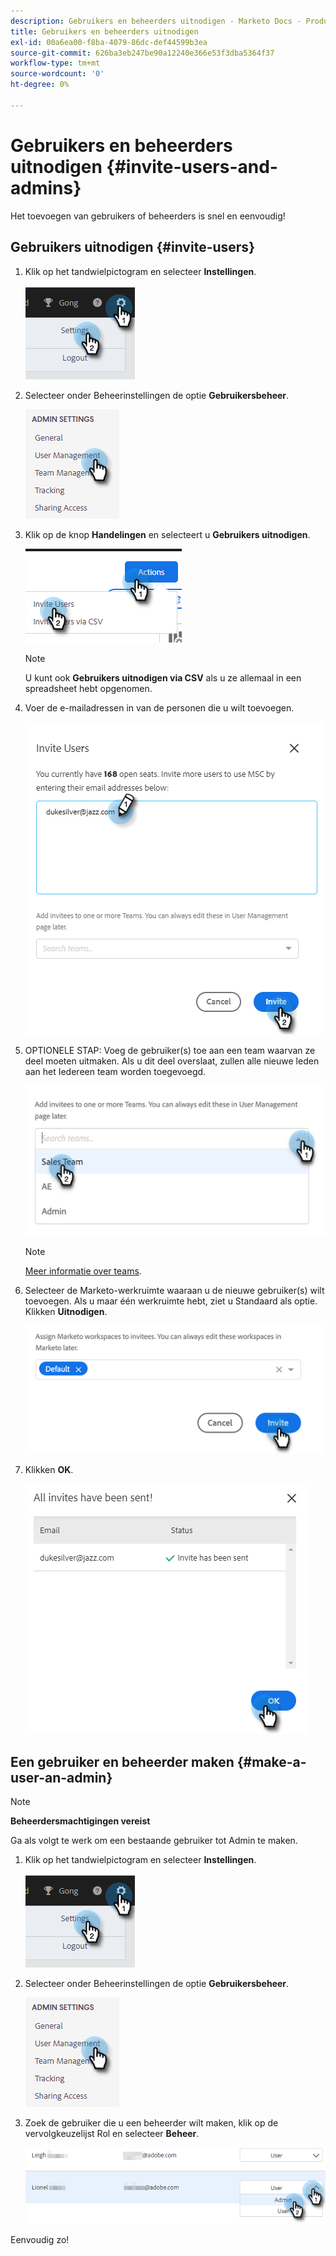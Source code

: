 ```yaml
---
description: Gebruikers en beheerders uitnodigen - Marketo Docs - Productdocumentatie
title: Gebruikers en beheerders uitnodigen
exl-id: 00a6ea00-f8ba-4079-86dc-def44599b3ea
source-git-commit: 626ba3eb247be90a12240e366e53f3dba5364f37
workflow-type: tm+mt
source-wordcount: '0'
ht-degree: 0%

---
```


# Gebruikers en beheerders uitnodigen {#invite-users-and-admins}

Het toevoegen van gebruikers of beheerders is snel en eenvoudig!

## Gebruikers uitnodigen {#invite-users}

1. Klik op het tandwielpictogram en selecteer **Instellingen**.

   ![](assets/invite-users-and-admins-1.png)

1. Selecteer onder Beheerinstellingen de optie **Gebruikersbeheer**.

   ![](assets/invite-users-and-admins-2.png)

1. Klik op de knop **Handelingen** en selecteert u **Gebruikers uitnodigen**.

   ![](assets/invite-users-and-admins-3.png)

   >[!NOTE]
   >
   >U kunt ook **Gebruikers uitnodigen via CSV** als u ze allemaal in een spreadsheet hebt opgenomen.

1. Voer de e-mailadressen in van de personen die u wilt toevoegen.

   ![](assets/invite-users-and-admins-4.png)

1. OPTIONELE STAP: Voeg de gebruiker(s) toe aan een team waarvan ze deel moeten uitmaken. Als u dit deel overslaat, zullen alle nieuwe leden aan het Iedereen team worden toegevoegd.

   ![](assets/invite-users-and-admins-5.png)

   >[!NOTE]
   >
   >[Meer informatie over teams](/help/marketo/product-docs/marketo-sales-insight/actions/admin/creating-a-team.md).

1. Selecteer de Marketo-werkruimte waaraan u de nieuwe gebruiker(s) wilt toevoegen. Als u maar één werkruimte hebt, ziet u Standaard als optie. Klikken **Uitnodigen**.

   ![](assets/invite-users-and-admins-6.png)

1. Klikken **OK**.

   ![](assets/invite-users-and-admins-7.png)

## Een gebruiker en beheerder maken {#make-a-user-an-admin}

>[!NOTE]
>
>**Beheerdersmachtigingen vereist**

Ga als volgt te werk om een bestaande gebruiker tot Admin te maken.

1. Klik op het tandwielpictogram en selecteer **Instellingen**.

   ![](assets/invite-users-and-admins-8.png)

1. Selecteer onder Beheerinstellingen de optie **Gebruikersbeheer**.

   ![](assets/invite-users-and-admins-9.png)

1. Zoek de gebruiker die u een beheerder wilt maken, klik op de vervolgkeuzelijst Rol en selecteer **Beheer**.

   ![](assets/invite-users-and-admins-10.png)

Eenvoudig zo!
